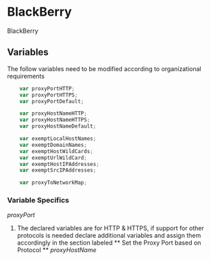 # BlackBerry
BlackBerry

## Variables
The follow variables need to be modified according to organizational requirements

```javascript
    var proxyPortHTTP;
    var proxyPortHTTPS;
    var proxyPortDefault;

    var proxyHostNameHTTP;
    var proxyHostNameHTTPS;
    var proxyHostNameDefault;

    var exemptLocalHostNames;
    var exemptDomainNames;
    var exemptHostWildCards;
    var exemptUrlWildCard;
    var exemptHostIPAddresses;
    var exemptSrcIPAddresses;

    var proxyToNetworkMap;
```

### Variable Specifics
*proxyPort*
  1. The declared variables are for HTTP & HTTPS, if support for other protocols is needed declare additional variables and assign them accordingly in the section labeled
** Set the Proxy Port based on Protocol **
*proxyHostName*
